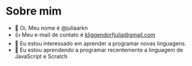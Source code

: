  # Sobre mim

- 👋 Oi, Meu nome é @juliaarkn
- :+1: Meu e-mail de contato é kliggendorfjulia@gmail.com
- 👀 Eu estou interessado em aprender a programar novas linguagens.
- 🌱 Eu estou aprendendo a programar recentemente a linguagem de JavaScript e Scratch



<!---
juliaarkn/juliaarkn is a ✨ special ✨ repository because its `README.md` (this file) appears on your GitHub profile.
You can click the Preview link to take a look at your changes.
--->
